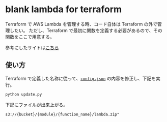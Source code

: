 # blank lambda for terraform

Terraform で AWS Lambda を管理する時、コード自体は Terraform の外で管理したい。
ただし、Terraform で最初に関数を定義する必要があるので、その関数をここで用意する。

参考にしたサイトは[こちら](https://blog.nijohando.jp/post/2020/partially-managing-lambda-with-terraform/)

## 使い方

Terraform で定義した名称に従って、[`config.json`](./deploy/config.json) の内容を修正し、下記を実行。

```bash
python update.py
```

下記にファイルが出来上がる。

```text
s3://{bucket}/{module}/{function_name}/lambda.zip"
```
